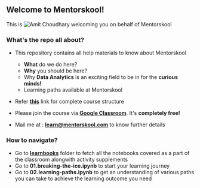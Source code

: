 
## Welcome to Mentorskool!

This is ![Amit Choudhary]() welcoming you on behalf of Mentorskool

### What's the repo all about?
* This repository contains all help materials to know about Mentorskool
	* **What** do we do here?
	* **Why** you should be here?
	* Why **Data Analytics** is an exciting field to be in for the **curious minds!**
	* Learning paths available at Mentorskool

* Refer **[this]()** link for complete course structure
* Please join the course via **[Google Classroom](https://classroom.google.com)**. It's **completely free!**
* Mail me at : **learn@mentorskool.com** to know further details


### How to navigate?
* Go to **[learnbooks](https://github.com/mentorskool/welcome/tree/master/learnbooks)** folder to fetch all the notebooks covered as a part of the classroom alongwith activity supplements
* Go to **01.breaking-the-ice.ipynb** to start your learning journey
* Go to **02.learning-paths.ipynb** to get an understanding of various paths you can take to achieve the learning outcome you need 


    